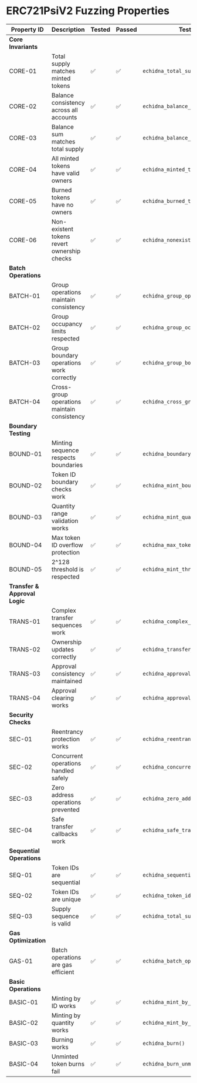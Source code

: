 # ERC721PsiV2 Fuzzing Properties

| Property ID | Description | Tested | Passed | Test Function |
|------------|-------------|---------|---------|---------------|
| **Core Invariants** |
| CORE-01 | Total supply matches minted tokens | ✅ | ✅ | `echidna_total_supply_matches()` |
| CORE-02 | Balance consistency across all accounts | ✅ | ✅ | `echidna_balance_consistency()` |
| CORE-03 | Balance sum matches total supply | ✅ | ✅ | `echidna_balance_sum_property()` |
| CORE-04 | All minted tokens have valid owners | ✅ | ✅ | `echidna_minted_tokens_have_owner()` |
| CORE-05 | Burned tokens have no owners | ✅ | ✅ | `echidna_burned_tokens_have_no_owner()` |
| CORE-06 | Non-existent tokens revert ownership checks | ✅ | ✅ | `echidna_nonexistent_ownership()` |
| **Batch Operations** |
| BATCH-01 | Group operations maintain consistency | ✅ | ✅ | `echidna_group_operations_sequence()` |
| BATCH-02 | Group occupancy limits respected | ✅ | ✅ | `echidna_group_occupancy()` |
| BATCH-03 | Group boundary operations work correctly | ✅ | ✅ | `echidna_group_boundary_sequence()` |
| BATCH-04 | Cross-group operations maintain consistency | ✅ | ✅ | `echidna_cross_group_operations()` |
| **Boundary Testing** |
| BOUND-01 | Minting sequence respects boundaries | ✅ | ✅ | `echidna_boundary_minting_sequence()` |
| BOUND-02 | Token ID boundary checks work | ✅ | ✅ | `echidna_mint_boundary_check()` |
| BOUND-03 | Quantity range validation works | ✅ | ✅ | `echidna_mint_quantity_range()` |
| BOUND-04 | Max token ID overflow protection | ✅ | ✅ | `echidna_max_token_id_overflow()` |
| BOUND-05 | 2^128 threshold is respected | ✅ | ✅ | `echidna_mint_threshold_respected()` |
| **Transfer & Approval Logic** |
| TRANS-01 | Complex transfer sequences work | ✅ | ✅ | `echidna_complex_transfer_sequence()` |
| TRANS-02 | Ownership updates correctly | ✅ | ✅ | `echidna_transfer_ownership_updates()` |
| TRANS-03 | Approval consistency maintained | ✅ | ✅ | `echidna_approval_consistency()` |
| TRANS-04 | Approval clearing works | ✅ | ✅ | `echidna_approval_clearing()` |
| **Security Checks** |
| SEC-01 | Reentrancy protection works | ✅ | ✅ | `echidna_reentrancy_protection()` |
| SEC-02 | Concurrent operations handled safely | ✅ | ✅ | `echidna_concurrent_operations()` |
| SEC-03 | Zero address operations prevented | ✅ | ✅ | `echidna_zero_address_protection()` |
| SEC-04 | Safe transfer callbacks work | ✅ | ✅ | `echidna_safe_transfer_callback()` |
| **Sequential Operations** |
| SEQ-01 | Token IDs are sequential | ✅ | ✅ | `echidna_sequential_token_ids()` |
| SEQ-02 | Token IDs are unique | ✅ | ✅ | `echidna_token_id_uniqueness()` |
| SEQ-03 | Supply sequence is valid | ✅ | ✅ | `echidna_total_supply_sequence()` |
| **Gas Optimization** |
| GAS-01 | Batch operations are gas efficient | ✅ | ✅ | `echidna_batch_operation_gas()` |
| **Basic Operations** |
| BASIC-01 | Minting by ID works | ✅ | ✅ | `echidna_mint_by_id()` |
| BASIC-02 | Minting by quantity works | ✅ | ✅ | `echidna_mint_by_quantity()` |
| BASIC-03 | Burning works | ✅ | ✅ | `echidna_burn()` |
| BASIC-04 | Unminted token burns fail | ✅ | ✅ | `echidna_burn_unminted()` |